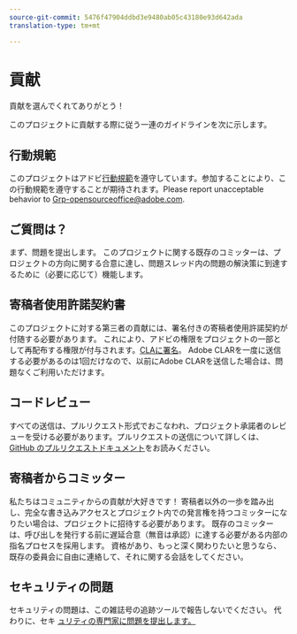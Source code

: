 ```yaml
---
source-git-commit: 5476f47904ddbd3e9480ab05c43180e93d642ada
translation-type: tm+mt

---
```

# 貢献

貢献を選んでくれてありがとう！

このプロジェクトに貢献する際に従う一連のガイドラインを次に示します。

## 行動規範

このプロジェクトはアドビ[行動規範](code-of-conduct.md)を遵守しています。参加することにより、この行動規範を遵守することが期待されます。Please report unacceptable behavior to
[Grp-opensourceoffice@adobe.com](mailto:Grp-opensourceoffice@adobe.com).

## ご質問は？

まず、問題を提出します。 このプロジェクトに関する既存のコミッターは、プロジェクトの方向に関する合意に達し、問題スレッド内の問題の解決策に到達するために（必要に応じて）機能します。

## 寄稿者使用許諾契約書

このプロジェクトに対する第三者の貢献には、署名付きの寄稿者使用許諾契約が付随する必要があります。 これにより、アドビの権限をプロジェクトの一部として再配布する権限が付与されます。[CLAに署名](http://opensource.adobe.com/cla.html)。 Adobe CLARを一度に送信する必要があるのは1回だけなので、以前にAdobe CLARを送信した場合は、問題なくご利用いただけます。

## コードレビュー

すべての送信は、プルリクエスト形式でおこなわれ、プロジェクト承諾者のレビューを受ける必要があります。プルリクエストの送信について詳しくは、[GitHub のプルリクエストドキュメント](https://help.github.com/articles/about-pull-requests/)をお読みください。

<!--
Lastly, please follow the [pull request template](PULL_REQUEST_TEMPLATE.md) when
submitting a pull request!
-->

## 寄稿者からコミッター

私たちはコミュニティからの貢献が大好きです！ 寄稿者以外の一歩を踏み出し、完全な書き込みアクセスとプロジェクト内での発言権を持つコミッターになりたい場合は、プロジェクトに招待する必要があります。 既存のコミッターは、呼び出しを発行する前に遅延合意（無音は承認）に達する必要がある内部の指名プロセスを採用します。 資格があり、もっと深く関わりたいと思うなら、既存の委員会に自由に連絡して、それに関する会話をしてください。

## セキュリティの問題

セキュリティの問題は、この雑誌号の追跡ツールで報告しないでください。 代わりに、セキ [ュリティの専門家に問題を提出します。](https://helpx.adobe.com/security/alertus.html)
